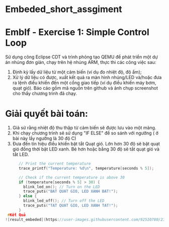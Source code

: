 # Embeded_short_assgiment
# EmbIf - Exercise 1: Simple Control Loop
Sử dụng công Eclipse CDT và trình phỏng tạo QEMU để phát triển một dự án nhúng đơn giản, chạy trên hệ nhúng ARM, thực thi các công việc sau:
1. Định kỳ lấy dữ liệu từ một cảm biến (ví dụ đo nhiệt độ, độ ẩm);
2. Xử lý dữ liệu có được, xuất kết quả ra màn hình nhúng/LED và/hoặc đưa ra lệnh điều khiển đến một cổng giao tiếp (ví dụ điều khiển máy bơm, quạt gió).
Báo cáo gồm mã nguồn trên github và ảnh chụp screenshot cho thấy chương trình đã chạy.
# Giải quyết bài toán:
1. Giả sử rằng nhiệt độ thu thập từ cảm biến sẽ được lưu vào một mảng.
2. Khi chạy chương trình sẽ sử dụng "IF ELSE" để so sánh với ngưỡng ( ở bài này lấy ngưỡng là 30 độ C)
3. Đưa đến tín hiệu điều khiển bật tắt Quạt gió. Lớn hơn 30 độ sẽ bật quạt gió đồng thời bật LED xanh. Bé hơn hoặc bằng 30 độ sẽ tắt quạt gió và tắt LED.
```c
      // Print the current temperature
      trace_printf("Temperature: %d\n", temperature[seconds % 5]);

      // Check if the current temperature is above 30
      if (temperature[seconds % 5] > 30) {
        blink_led_on(); // Turn on the LED
        trace_puts("BAT QUAT GIO, LED XANH BAT!");
      } else {
        blink_led_off(); // Turn off the LED
        trace_puts("TAT QUAT GIO, LED XANH TAT!");
      }
 #Kết Quả
![result_embeded](https://user-images.githubusercontent.com/92510780/233332169-6c460bc7-600a-4692-96cc-cbc51e8880f0.JPG)

